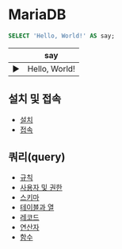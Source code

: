 # MariaDB

```sql
SELECT 'Hello, World!' AS say;
```

||say|
|---|---|
|▶|Hello, World!|

## 설치 및 접속

- [설치](./mariadb/install.md)
- [접속](./mariadb/connect.md)

## 쿼리(query)

- [규칙](./mariadb/convention.md)
- [사용자 및 권한](./mariadb/user_and_privilege.md)
- [스키마](./mariadb/schema.md)
- [테이블과 열](./mariadb/table_and_column.md)
- [레코드](./mariadb/record.md)
- [연산자](./mariadb/operator.md)
- [함수](./mariadb/function.md)
